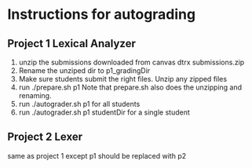 # Instructions for autograding

## Project 1 Lexical Analyzer

1. unzip the submissions downloaded from canvas
   dtrx submissions.zip
2. Rename the unziped dir to p1_gradingDir
3. Make sure students submit the right files. Unzip any zipped files
4. run ./prepare.sh p1
   Note that prepare.sh also does the unzipping and renaming.
5. run ./autograder.sh p1 for all students
6. run ./autograder.sh p1 studentDir for a single student

## Project 2 Lexer

same as project 1 except p1 should be replaced with p2
